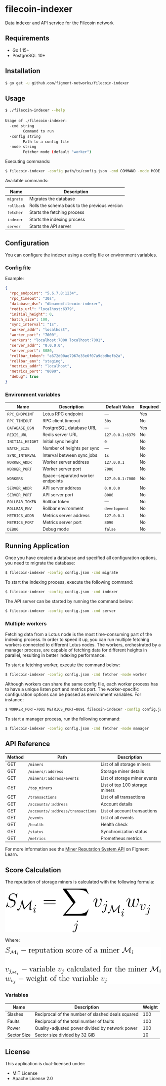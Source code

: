 # filecoin-indexer

Data indexer and API service for the Filecoin network

## Requirements

- Go 1.15+
- PostgreSQL 10+

## Installation

```bash
$ go get -u github.com/figment-networks/filecoin-indexer
```

## Usage

```bash
$ ./filecoin-indexer --help

Usage of ./filecoin-indexer:
  -cmd string
    	Command to run
  -config string
    	Path to a config file
  -mode string
    	Fetcher mode (default "worker")
```

Executing commands:

```bash
$ filecoin-indexer -config path/to/config.json -cmd COMMAND -mode MODE
```

Available commands:

| Name       | Description                                   |
|------------|-----------------------------------------------|
| `migrate`  | Migrates the database                         |
| `rollback` | Rolls the schema back to the previous version |
| `fetcher`  | Starts the fetching process                   |
| `indexer`  | Starts the indexing process                   |
| `server`   | Starts the API server                         |

## Configuration

You can configure the indexer using a config file or environment variables.

### Config file

Example:

```json
{
  "rpc_endpoint": "5.6.7.8:1234",
  "rpc_timeout": "30s",
  "database_dsn": "dbname=filecoin-indexer",
  "redis_url": "localhost:6379",
  "initial_height": 0,
  "batch_size": 100,
  "sync_interval": "1s",
  "worker_addr": "localhost",
  "worker_port": "7000",
  "workers": "localhost:7000 localhost:7001",
  "server_addr": "0.0.0.0",
  "server_port": 8080,
  "rollbar_token": "a672d00ae7967e33e6f07a9cbdbefb2a",
  "rollbar_env": "staging",
  "metrics_addr": "localhost",
  "metrics_port": "8090",
  "debug": true
}
```

### Environment variables

| Name                  | Description                      | Default Value    | Required |
|-----------------------|----------------------------------|------------------|----------|
| `RPC_ENDPOINT`        | Lotus RPC endpoint               | —                | Yes      |
| `RPC_TIMEOUT`         | RPC client timeout               | `30s`            | No       |
| `DATABASE_DSN`        | PostgreSQL database URL          | —                | Yes      |
| `REDIS_URL`           | Redis server URL                 | `127.0.0.1:6379` | No       |
| `INITIAL_HEIGHT`      | Initial sync height              | `0`              | No       |
| `BATCH_SIZE`          | Number of heights per sync       | —                | No       |
| `SYNC_INTERVAL`       | Interval between sync jobs       | `1s`             | No       |
| `WORKER_ADDR`         | Worker server address            | `127.0.0.1`      | No       |
| `WORKER_PORT`         | Worker server port               | `7000`           | No       |
| `WORKERS`             | Space-separated worker endpoints | `127.0.0.1:7000` | No       |
| `SERVER_ADDR`         | API server address               | `0.0.0.0`        | No       |
| `SERVER_PORT`         | API server port                  | `8080`           | No       |
| `ROLLBAR_TOKEN`       | Rollbar token                    | —                | No       |
| `ROLLBAR_ENV`         | Rollbar environment              | `development`    | No       |
| `METRICS_ADDR`        | Metrics server address           | `127.0.0.1`      | No       |
| `METRICS_PORT`        | Metrics server port              | `8090`           | No       |
| `DEBUG`               | Debug mode                       | `false`          | No       |

## Running Application

Once you have created a database and specified all configuration options, you need to migrate the database:

```bash
$ filecoin-indexer -config config.json -cmd migrate
```

To start the indexing process, execute the following command:

```bash
$ filecoin-indexer -config config.json -cmd indexer
```

The API server can be started by running the command below:

```bash
$ filecoin-indexer -config config.json -cmd server
```

### Multiple workers

Fetching data from a Lotus node is the most time-consuming part of the indexing process.
In order to speed it up, you can run multiple fetching workers connected to different Lotus nodes.
The workers, orchestrated by a manager process, are capable of fetching data for different heights in parallel, resulting in better indexing performance.

To start a fetching worker, execute the command below:

```bash
$ filecoin-indexer -config config.json -cmd fetcher -mode worker
```

Although workers can share the same config file, each worker process has to have a unique listen port and metrics port.
The worker-specific configuration options can be passed as environment variables.
For instance:

```bash
$ WORKER_PORT=7001 METRICS_PORT=8091 filecoin-indexer -config config.json -cmd fetcher -mode worker
```

To start a manager process, run the following command:

```bash
$ filecoin-indexer -config config.json -cmd fetcher -mode manager
```

## API Reference

| Method | Path                              | Description                    |
|--------|-----------------------------------|--------------------------------|
| GET    | `/miners`                         | List of all storage miners     |
| GET    | `/miners/:address`                | Storage miner details          |
| GET    | `/miners/:address/events`         | List of storage miner events   |
| GET    | `/top_miners`                     | List of top 100 storage miners |
| GET    | `/transactions`                   | List of all transactions       |
| GET    | `/accounts/:address`              | Account details                |
| GET    | `/accounts/:address/transactions` | List of account transactions   |
| GET    | `/events`                         | List of all events             |
| GET    | `/health`                         | Health check                   |
| GET    | `/status`                         | Synchronization status         |
| GET    | `/metrics`                        | Prometheus metrics             |

For more information see the [Miner Reputation System API](https://learn.figment.io/network-documentation/filecoin/rpc-and-rest-api/miner-reputation-system-api) on Figment Learn.

## Score Calculation

The reputation of storage miners is calculated with the following formula:

![Score formula](assets/score-formula.svg)

Where:

![Symbol description](assets/symbol-description.svg)

### Variables

| Name        | Description                                       | Weight |
|-------------|---------------------------------------------------|--------|
| Slashes     | Reciprocal of the number of slashed deals squared | 100    |
| Faults      | Reciprocal of the total number of faults          | 100    |
| Power       | Quality-adjusted power divided by network power   | 100    |
| Sector Size | Sector size divided by 32 GiB                     | 10     |

## License

This application is dual-licensed under:

- MIT License
- Apache License 2.0

